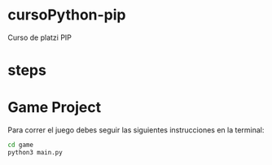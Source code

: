 # cursoPython-pip
Curso de platzi PIP

# steps

# Game Project

Para correr el juego debes seguir las siguientes instrucciones en la terminal:

```sh
cd game
python3 main.py
```
